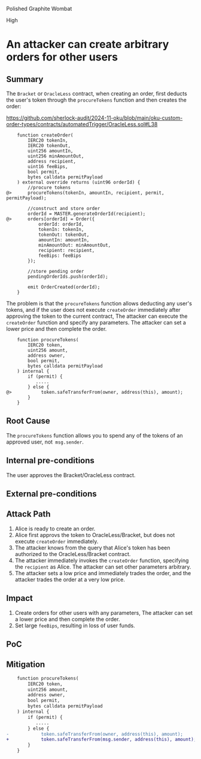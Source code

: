 Polished Graphite Wombat

High

# An attacker can create arbitrary orders for other users

## Summary
The `Bracket` or `OracleLess` contract, when creating an order, first deducts the user's token through the `procureTokens` function and then creates the order:

https://github.com/sherlock-audit/2024-11-oku/blob/main/oku-custom-order-types/contracts/automatedTrigger/OracleLess.sol#L38

```solidity
    function createOrder(
        IERC20 tokenIn,
        IERC20 tokenOut,
        uint256 amountIn,
        uint256 minAmountOut,
        address recipient,
        uint16 feeBips,
        bool permit,
        bytes calldata permitPayload
    ) external override returns (uint96 orderId) {
        //procure tokens
@>      procureTokens(tokenIn, amountIn, recipient, permit, permitPayload);

        //construct and store order
        orderId = MASTER.generateOrderId(recipient);
@>      orders[orderId] = Order({
            orderId: orderId,
            tokenIn: tokenIn,
            tokenOut: tokenOut,
            amountIn: amountIn,
            minAmountOut: minAmountOut,
            recipient: recipient,
            feeBips: feeBips
        });

        //store pending order
        pendingOrderIds.push(orderId);

        emit OrderCreated(orderId);
    }
```

The problem is that the `procureTokens` function allows deducting any user's tokens, and if the user does not execute `createOrder` immediately after approving the token to the current contract,
The attacker can execute the `createOrder` function and specify any parameters. The attacker can set a lower price and then complete the order.

```solidity
    function procureTokens(
        IERC20 token,
        uint256 amount,
        address owner,
        bool permit,
        bytes calldata permitPayload
    ) internal {
        if (permit) {
           .....
        } else {
@>           token.safeTransferFrom(owner, address(this), amount);
        }
    }
```


## Root Cause
The `procureTokens` function allows you to spend any of the tokens of an approved user, not` msg.sender`.

## Internal pre-conditions
The user approves the Bracket/OracleLess contract.

## External pre-conditions

## Attack Path

1. Alice is ready to create an order.
2. Alice first approvs the token to OracleLess/Bracket, but does not execute `createOrder` immediately.
3. The attacker knows from the query that Alice's token has been authorized to the OracleLess/Bracket contract.
4. The attacker immediately invokes the `createOrder` function, specifying the `recipient` as Alice. The attacker can set other parameters arbitrary.
5. The attacker sets a low price and immediately trades the order, and the attacker trades the order at a very low price.

## Impact
1. Create orders for other users with any parameters, The attacker can set a lower price and then complete the order.
2. Set large `feeBips`, resulting in loss of user funds.

## PoC

## Mitigation
```diff
    function procureTokens(
        IERC20 token,
        uint256 amount,
        address owner,
        bool permit,
        bytes calldata permitPayload
    ) internal {
        if (permit) {
           .....
        } else {
-            token.safeTransferFrom(owner, address(this), amount);
+            token.safeTransferFrom(msg.sender, address(this), amount);
        }
    }
```